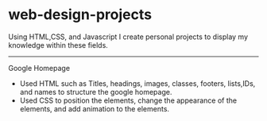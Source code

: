 # web-design-projects
Using HTML,CSS, and Javascript I create personal projects to display my knowledge within these fields.
_____________________________________________________________________________________________________________________________
Google Homepage
  - Used HTML such as Titles, headings, images, classes, footers, lists,IDs, and names to structure the google homepage.
  - Used CSS to position the elements, change the appearance of the elements, and add animation to the elements.

